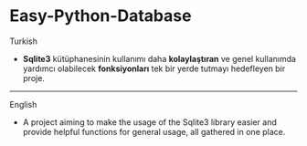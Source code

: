 # Easy-Python-Database

Turkish
- **Sqlite3** kütüphanesinin kullanımı daha **kolaylaştıran** ve genel kullanımda yardımcı olabilecek **fonksiyonları** tek bir yerde tutmayı hedefleyen bir proje.
-------
English
-  A project aiming to make the usage of the Sqlite3 library easier and provide helpful functions for general usage, all gathered in one place.
